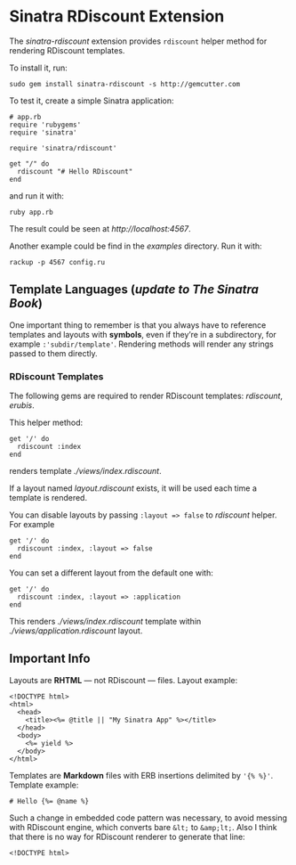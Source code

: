 # Sinatra RDiscount Extension

The *sinatra-rdiscount* extension provides `rdiscount` helper method
for rendering RDiscount templates.

To install it, run: 

    sudo gem install sinatra-rdiscount -s http://gemcutter.com

To test it, create a simple Sinatra application:

    # app.rb
    require 'rubygems'
    require 'sinatra'
      
    require 'sinatra/rdiscount'
    
    get "/" do
      rdiscount "# Hello RDiscount"
    end

and run it with:

    ruby app.rb

The result could be seen at *http://localhost:4567*.

Another example could be find in the *examples* directory. Run it with:

    rackup -p 4567 config.ru


## Template Languages (*update to The Sinatra Book*) 

One important thing to remember is that you always have to reference
templates and layouts with **symbols**, even if they’re in a subdirectory,
for example `:'subdir/template'`.
Rendering methods will render any strings passed to them directly.


### RDiscount Templates

The following gems are required to render RDiscount templates: 
*rdiscount*, *erubis*.

This helper method:

    get '/' do
      rdiscount :index
    end

renders template *./views/index.rdiscount*.

If a layout named *layout.rdiscount* exists, it will be used each time
a template is rendered.

You can disable layouts by passing `:layout => false` 
to *rdiscount* helper. For example

    get '/' do
      rdiscount :index, :layout => false
    end

You can set a different layout from the default one with:

    get '/' do
      rdiscount :index, :layout => :application
    end

This renders *./views/index.rdiscount* template
within *./views/application.rdiscount* layout.


## Important Info

Layouts are **RHTML** — not RDiscount — files. 
Layout example:

    <!DOCTYPE html>
    <html>
      <head>
        <title><%= @title || "My Sinatra App" %></title>
      </head>
      <body>
        <%= yield %>
      </body>
    </html>

Templates are **Markdown** files with ERB insertions delimited
by `'{% %}'`. Template example:

    # Hello {%= @name %}

Such a change in embedded code pattern was necessary,
to avoid messing with RDiscount engine, 
which converts bare `&lt;` to `&amp;lt;`.
Also I think that there is no way for RDiscount renderer
to generate that line:

    <!DOCTYPE html>

